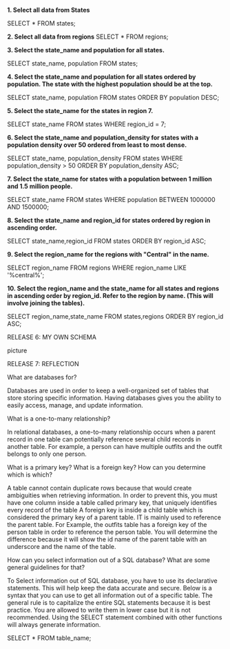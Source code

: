 **1. Select all data from States**

SELECT * FROM states;

**2. Select all data from regions**
SELECT * FROM regions;

**3. Select the state_name and population for all states.**

SELECT state_name, population FROM states;

**4. Select the state_name and population for all states ordered by population. The state with the highest population should be at the top.**

SELECT state_name, population FROM states ORDER BY population DESC;

**5. Select the state_name for the states in region 7.**

SELECT state_name FROM states WHERE region_id = 7;

**6. Select the state_name and population_density for states with a population density over 50 ordered from least to most dense.**

SELECT state_name, population_density FROM states WHERE population_density > 50 ORDER BY population_density ASC;

**7. Select the state_name for states with a population between 1 million and 1.5 million people.**

SELECT state_name FROM states WHERE population BETWEEN 1000000 AND 1500000;

**8. Select the state_name and region_id for states ordered by region in ascending order.**

SELECT state_name,region_id FROM states ORDER BY region_id ASC;


**9. Select the region_name for the regions with "Central" in the name.**
 
SELECT region_name FROM regions WHERE region_name LIKE '%central%';


**10. Select the region_name and the state_name for all states and regions in ascending order by region_id. Refer to the region by name. (This will involve joining the tables).**

SELECT region_name,state_name FROM states,regions ORDER BY region_id ASC;

RELEASE 6: MY OWN SCHEMA

picture


RELEASE 7: REFLECTION

What are databases for?

Databases are used in order to keep a well-organized set of tables that store storing specific information. Having databases gives you the ability to easily access, manage, and update information. 

What is a one-to-many relationship?

In relational databases, a one-to-many relationship occurs when a parent record in one table can potentially reference several child records in another table. For example, a person can have multiple outfits and the outfit belongs to only one person.

What is a primary key? What is a foreign key? How can you determine which is which?

A table cannot contain duplicate rows because that would create ambiguities when retrieving information. In order to prevent this, you must have one column inside a table called primary key, that uniquely identifies every record of the table  A foreign key is inside a child table which is considered the primary key of a parent table. IT is mainly used to reference the parent table. For Example, the outfits table has a foreign key of the person table in order to reference the person table. You will determine the difference because it will show the id name of the parent table with an underscore and the name of the table.


How can you select information out of a SQL database? What are some general guidelines for that?

To Select information out of SQL database, you have to use its declarative statements. This will help keep the data accurate and secure. Below is a syntax that you can use to get all information out of a specific table. The general rule is to capitalize the entire SQL statements because it is best practice. You are allowed to write them in lower case but it is not recommended. Using the SELECT statement combined with other functions will always generate information.

SELECT * FROM table_name;
